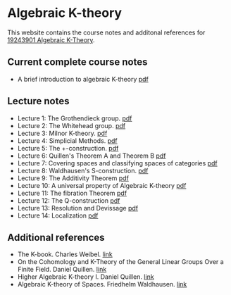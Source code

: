 # Algebraic K-theory

This website contains the course notes and additonal references for [19243901 Algebraic K-Theory](https://www.mi.fu-berlin.de/math/groups/top/Lehre/2020ws_Algebraic-K-Theory.html).

## Current complete course notes

* A brief introduction to algebraic K-theory [pdf](static/akthyw2021/complete.pdf)

## Lecture notes

* Lecture 1: The Grothendieck group. [pdf](static/akthyw2021/aklectureone.pdf)
* Lecture 2: The Whitehead group. [pdf](static/akthyw2021/aklecturetwo.pdf)
* Lecture 3: Milnor K-theory. [pdf](static/akthyw2021/aklecturethree.pdf)
* Lecture 4: Simplicial Methods. [pdf](static/akthyw2021/aklecturefour.pdf)
* Lecture 5: The +-construction. [pdf](static/akthyw2021/aklecturefive.pdf)
* Lecture 6: Quillen's Theorem A and Theorem B [pdf](static/akthyw2021/aklecturesix.pdf)
* Lecture 7: Covering spaces and classifying spaces of categories [pdf](static/akthyw2021/aklectureseven.pdf)
* Lecture 8: Waldhausen's S-construction. [pdf](static/akthyw2021/aklectureeight.pdf)
* Lecture 9: The Additivity Theorem [pdf](static/akthyw2021/aklecturenine.pdf)
* Lecture 10: A universal property of Algebraic K-theory [pdf](static/akthyw2021/aklectureten.pdf)
* Lecture 11: The fibration Theorem [pdf](static/akthyw2021/aklectureeleven.pdf)
* Lecture 12: The Q-construction [pdf](static/akthyw2021/aklecturetwelve.pdf)
* Lecture 13: Resolution and Devissage [pdf](static/akthyw2021/aklecturethirteen.pdf)
* Lecture 14: Localization [pdf](static/akthyw2021/aklecturefourteen.pdf)

## Additional references

* The K-book. Charles Weibel. [link](https://sites.math.rutgers.edu/~weibel/Kbook.html)
* On the Cohomology and K-Theory of the General Linear Groups Over a Finite Field. Daniel Quillen. [link](https://www.jstor.org/stable/pdf/1970825.pdf)
* Higher Algebraic K-theory I. Daniel Quillen. [link](https://link.springer.com/chapter/10.1007/BFb0067053)
* Algebraic K-theory of Spaces. Friedhelm Waldhausen. [link](https://pub.uni-bielefeld.de/record/1782197)